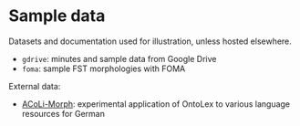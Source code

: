 # Sample data

Datasets and documentation used for illustration, unless hosted elsewhere.

- `gdrive`: minutes and sample data from Google Drive
- `foma`: sample FST morphologies with FOMA

External data:
- [ACoLi-Morph](https://github.com/acoli-repo/acoli-morph): experimental application of OntoLex to various language resources for German
